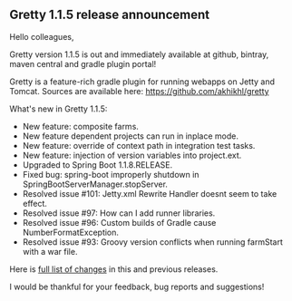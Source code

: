 ## Gretty 1.1.5 release announcement

Hello colleagues,

Gretty version 1.1.5 is out and immediately available at github, bintray, maven central and gradle plugin portal!

Gretty is a feature-rich gradle plugin for running webapps on Jetty and Tomcat. Sources are available here:
https://github.com/akhikhl/gretty

What's new in Gretty 1.1.5:

- New feature: composite farms.
- New feature dependent projects can run in inplace mode.
- New feature: override of context path in integration test tasks.
- New feature: injection of version variables into project.ext.
- Upgraded to Spring Boot 1.1.8.RELEASE.
- Fixed bug: spring-boot improperly shutdown in SpringBootServerManager.stopServer.
- Resolved issue #101: Jetty.xml Rewrite Handler doesnt seem to take effect.
- Resolved issue #97: How can I add runner libraries.
- Resolved issue #96: Custom builds of Gradle cause NumberFormatException.
- Resolved issue #93: Groovy version conflicts when running farmStart with a war file.

Here is [full list of changes](https://github.com/akhikhl/gretty/blob/master/changes.md) in this and previous releases.

I would be thankful for your feedback, bug reports and suggestions!
